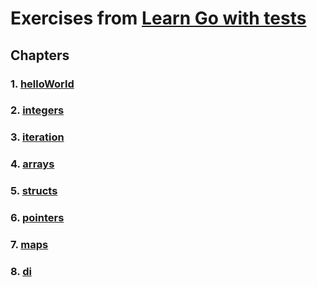 # Exercises from [Learn Go with tests][1]

## Chapters

### 1. [helloWorld](./helloWorld/)

### 2. [integers](./integers/)

### 3. [iteration](./iteration/)

### 4. [arrays](./arrays/)

### 5. [structs](./structs/)

### 6. [pointers](./pointers/)

### 7. [maps](./maps/)

### 8. [di](./di/)

[1]: https://quii.gitbook.io/learn-go-with-tests/ "Learn Go with tests"
